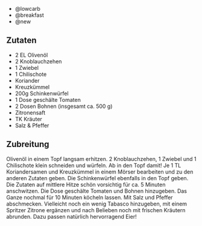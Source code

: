 - @lowcarb
- @breakfast
- @new

## Zutaten
- 2 EL Olivenöl
- 2 Knoblauchzehen
- 1 Zwiebel
- 1 Chilischote
- Koriander
- Kreuzkümmel
- 200g Schinkenwürfel
- 1 Dose geschälte Tomaten
- 2 Dosen Bohnen (insgesamt ca. 500 g)
- Zitronensaft
- TK Kräuter
- Salz & Pfeffer

## Zubreitung
Olivenöl in einem Topf langsam erhitzen. 2 Knoblauchzehen, 1 Zwiebel und 1 Chilischote klein schneiden und würfeln. Ab in den Topf damit! Je 1 TL Koriandersamen und Kreuzkümmel in einem Mörser bearbeiten und zu den anderen Zutaten geben. Die Schinkenwürfel ebenfalls in den Topf geben.
Die Zutaten auf mittlere Hitze schön vorsichtig für ca. 5 Minuten anschwitzen. Die Dose geschälte Tomaten und Bohnen hinzugeben. Das Ganze nochmal für 10 Minuten köcheln lassen. Mit Salz und Pfeffer abschmecken. Vielleicht noch ein wenig Tabasco hinzugeben, mit einem Spritzer Zitrone ergänzen und nach Belieben noch mit frischen Kräutern abrunden. Dazu passen natürlich hervorragend Eier!

